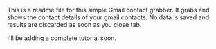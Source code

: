This is a readme file for this simple Gmail contact grabber. It grabs and shows the contact details of your gmail contacts. No data is saved and results are discarded as soon as you close tab.

I'll be adding a complete tutorial soon.